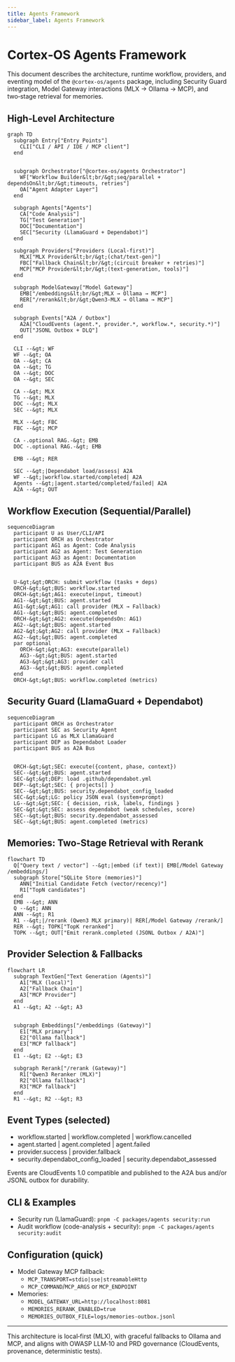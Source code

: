 ```yaml
---
title: Agents Framework
sidebar_label: Agents Framework
---
```


# Cortex‑OS Agents Framework

This document describes the architecture, runtime workflow, providers, and eventing model of the `@cortex-os/agents` package, including Security Guard integration, Model Gateway interactions (MLX → Ollama → MCP), and two‑stage retrieval for memories.

## High‑Level Architecture

```mermaid
graph TD
  subgraph Entry["Entry Points"]
    CLI["CLI / API / IDE / MCP client"]
  end


  subgraph Orchestrator["@cortex-os/agents Orchestrator"]
    WF["Workflow Builder&lt;br/&gt;seq/parallel + dependsOn&lt;br/&gt;timeouts, retries"]
    OA["Agent Adapter Layer"]
  end

  subgraph Agents["Agents"]
    CA["Code Analysis"]
    TG["Test Generation"]
    DOC["Documentation"]
    SEC["Security (LlamaGuard + Dependabot)"]
  end

  subgraph Providers["Providers (Local-first)"]
    MLX["MLX Provider&lt;br/&gt;(chat/text-gen)"]
    FBC["Fallback Chain&lt;br/&gt;(circuit breaker + retries)"]
    MCP["MCP Provider&lt;br/&gt;(text-generation, tools)"]
  end

  subgraph ModelGateway["Model Gateway"]
    EMB["/embeddings&lt;br/&gt;MLX → Ollama → MCP"]
    RER["/rerank&lt;br/&gt;Qwen3-MLX → Ollama → MCP"]
  end

  subgraph Events["A2A / Outbox"]
    A2A["CloudEvents (agent.*, provider.*, workflow.*, security.*)"]
    OUT["JSONL Outbox + DLQ"]
  end

  CLI --&gt; WF
  WF --&gt; OA
  OA --&gt; CA
  OA --&gt; TG
  OA --&gt; DOC
  OA --&gt; SEC

  CA --&gt; MLX
  TG --&gt; MLX
  DOC --&gt; MLX
  SEC --&gt; MLX

  MLX --&gt; FBC
  FBC --&gt; MCP

  CA -.optional RAG.-&gt; EMB
  DOC -.optional RAG.-&gt; EMB

  EMB --&gt; RER

  SEC --&gt;|Dependabot load/assess| A2A
  WF --&gt;|workflow.started/completed| A2A
  Agents --&gt;|agent.started/completed/failed| A2A
  A2A --&gt; OUT
```

## Workflow Execution (Sequential/Parallel)

```mermaid
sequenceDiagram
  participant U as User/CLI/API
  participant ORCH as Orchestrator
  participant AG1 as Agent: Code Analysis
  participant AG2 as Agent: Test Generation
  participant AG3 as Agent: Documentation
  participant BUS as A2A Event Bus


  U-&gt;&gt;ORCH: submit workflow (tasks + deps)
  ORCH-&gt;&gt;BUS: workflow.started
  ORCH-&gt;&gt;AG1: execute(input, timeout)
  AG1--&gt;&gt;BUS: agent.started
  AG1-&gt;&gt;AG1: call provider (MLX → Fallback)
  AG1--&gt;&gt;BUS: agent.completed
  ORCH-&gt;&gt;AG2: execute(dependsOn: AG1)
  AG2--&gt;&gt;BUS: agent.started
  AG2-&gt;&gt;AG2: call provider (MLX → Fallback)
  AG2--&gt;&gt;BUS: agent.completed
  par optional
    ORCH-&gt;&gt;AG3: execute(parallel)
    AG3--&gt;&gt;BUS: agent.started
    AG3-&gt;&gt;AG3: provider call
    AG3--&gt;&gt;BUS: agent.completed
  end
  ORCH-&gt;&gt;BUS: workflow.completed (metrics)
```

## Security Guard (LlamaGuard + Dependabot)

```mermaid
sequenceDiagram
  participant ORCH as Orchestrator
  participant SEC as Security Agent
  participant LG as MLX LlamaGuard
  participant DEP as Dependabot Loader
  participant BUS as A2A Bus


  ORCH-&gt;&gt;SEC: execute({content, phase, context})
  SEC--&gt;&gt;BUS: agent.started
  SEC-&gt;&gt;DEP: load .github/dependabot.yml
  DEP--&gt;&gt;SEC: { projects[] }
  SEC--&gt;&gt;BUS: security.dependabot_config_loaded
  SEC-&gt;&gt;LG: policy JSON eval (system+prompt)
  LG--&gt;&gt;SEC: { decision, risk, labels, findings }
  SEC-&gt;&gt;SEC: assess dependabot (weak schedules, score)
  SEC--&gt;&gt;BUS: security.dependabot_assessed
  SEC--&gt;&gt;BUS: agent.completed (metrics)
```

## Memories: Two‑Stage Retrieval with Rerank

```mermaid
flowchart TD
  Q["Query text / vector"] --&gt;|embed (if text)| EMB[/Model Gateway /embeddings/]
  subgraph Store["SQLite Store (memories)"]
    ANN["Initial Candidate Fetch (vector/recency)"]
    R1["TopN candidates"]
  end
  EMB --&gt; ANN
  Q --&gt; ANN
  ANN --&gt; R1
  R1 --&gt;|/rerank (Qwen3 MLX primary)| RER[/Model Gateway /rerank/]
  RER --&gt; TOPK["TopK reranked"]
  TOPK --&gt; OUT["Emit rerank.completed (JSONL Outbox / A2A)"]
```

## Provider Selection & Fallbacks

```mermaid
flowchart LR
  subgraph TextGen["Text Generation (Agents)"]
    A1["MLX (local)"]
    A2["Fallback Chain"]
    A3["MCP Provider"]
  end
  A1 --&gt; A2 --&gt; A3


  subgraph Embeddings["/embeddings (Gateway)"]
    E1["MLX primary"]
    E2["Ollama fallback"]
    E3["MCP fallback"]
  end
  E1 --&gt; E2 --&gt; E3

  subgraph Rerank["/rerank (Gateway)"]
    R1["Qwen3 Reranker (MLX)"]
    R2["Ollama fallback"]
    R3["MCP fallback"]
  end
  R1 --&gt; R2 --&gt; R3
```

## Event Types (selected)

- workflow.started | workflow.completed | workflow.cancelled
- agent.started | agent.completed | agent.failed
- provider.success | provider.fallback
- security.dependabot_config_loaded | security.dependabot_assessed

Events are CloudEvents 1.0 compatible and published to the A2A bus and/or JSONL outbox for durability.

## CLI & Examples

- Security run (LlamaGuard): `pnpm -C packages/agents security:run`
- Audit workflow (code-analysis + security): `pnpm -C packages/agents security:audit`

## Configuration (quick)

- Model Gateway MCP fallback:
  - `MCP_TRANSPORT=stdio|sse|streamableHttp`
  - `MCP_COMMAND`/`MCP_ARGS` or `MCP_ENDPOINT`
- Memories:
  - `MODEL_GATEWAY_URL=http://localhost:8081`
  - `MEMORIES_RERANK_ENABLED=true`
  - `MEMORIES_OUTBOX_FILE=logs/memories-outbox.jsonl`

---

This architecture is local‑first (MLX), with graceful fallbacks to Ollama and MCP, and aligns with OWASP LLM‑10 and PRD governance (CloudEvents, provenance, deterministic tests).

```